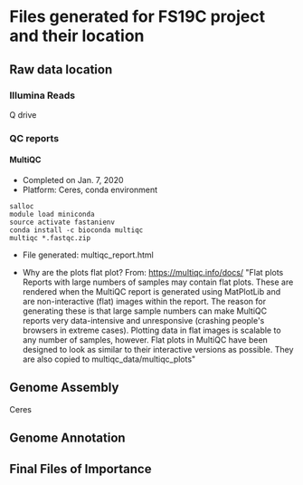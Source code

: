 # Files generated for FS19C project and their location


## Raw data location

### Illumina Reads
Q drive

### QC reports

#### MultiQC
* Completed on Jan. 7, 2020
* Platform: Ceres, conda environment
```
salloc
module load miniconda
source activate fastanienv
conda install -c bioconda multiqc
multiqc *.fastqc.zip
```
* File generated:  multiqc_report.html

* Why are the plots flat plot?
From: https://multiqc.info/docs/
"Flat plots
Reports with large numbers of samples may contain flat plots. These are rendered when the MultiQC report is generated using MatPlotLib and are non-interactive (flat) images within the report. The reason for generating these is that large sample numbers can make MultiQC reports very data-intensive and unresponsive (crashing people's browsers in extreme cases). Plotting data in flat images is scalable to any number of samples, however.
Flat plots in MultiQC have been designed to look as similar to their interactive versions as possible. They are also copied to multiqc_data/multiqc_plots"


## Genome Assembly
Ceres


## Genome Annotation



## Final Files of Importance
